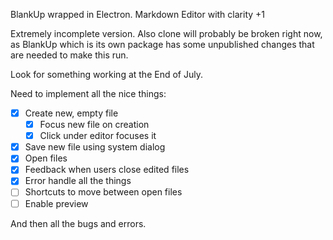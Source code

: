 BlankUp wrapped in Electron. Markdown Editor with clarity +1

Extremely incomplete version.
Also clone will probably be broken right now, as BlankUp which is its own package has some unpublished changes that are needed to make this run.

Look for something working at the End of July.

Need to implement all the nice things:

- [x] Create new, empty file
	- [x] Focus new file on creation
	- [x] Click under editor focuses it
- [x] Save new file using system dialog
- [x] Open files
- [x] Feedback when users close edited files
- [x] Error handle all the things
- [ ] Shortcuts to move between open files
- [ ] Enable preview

And then all the bugs and errors.
